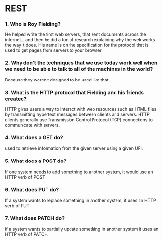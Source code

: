 # REST
### 1. Who is Roy Fielding?
He helped write the first web servers, that sent documents across the internet… and then he did a ton of research explaining why the web works the way it does. His name is on the specification for the protocol that is used to get pages from servers to your browser.

### 2. Why don’t the techniques that we use today work well when we need to be able to talk to all of the machines in the world?
 Because they weren't designed to be used like that.

 ### 3. What is the HTTP protocol that Fielding and his friends created?
 HTTP gives users a way to interact with web resources such as HTML files by transmitting hypertext messages between clients and servers. HTTP clients generally use Transmission Control Protocol (TCP) connections to communicate with servers.
 ### 4. What does a GET do?
  used to retrieve information from the given server using a given URI.

  ### 5. What does a POST do?
  If one system needs to add something to another system, it would use an HTTP verb of POST

  ### 6. What does PUT do?
   If a system wants to replace something in another system, it uses an HTTP verb of PUT

   ### 7. What does PATCH do?
   if a system wants to partially update something in another system it uses an HTTP verb of PATCH.